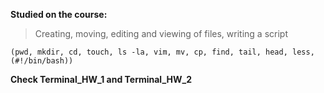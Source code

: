 **Studied on the course:**

> Creating, moving, editing and viewing of files, writing a script 
```
(pwd, mkdir, cd, touch, ls -la, vim, mv, cp, find, tail, head, less, (#!/bin/bash))
```

**Check Terminal_HW_1 and Terminal_HW_2**
